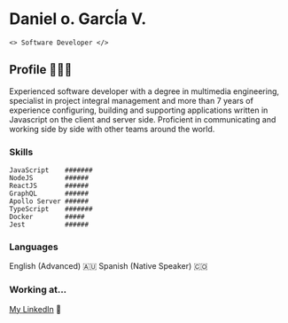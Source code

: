 # Daniel o. GarcÍa V.

```<> Software Developer </>```

## Profile 👨🏻‍💻

Experienced software developer with a degree in multimedia engineering, specialist in project integral management and more than 7 years of experience configuring, building and supporting applications written in Javascript on the client and server side. Proficient in communicating and working side by side with other teams around the world.

### Skills

``` 
JavaScript    #######
NodeJS        ######
ReactJS       ######
GraphQL       ######
Apollo Server ######
TypeScript    #######
Docker        #####
Jest          ######
```
### Languages

English (Advanced) 🇦🇺
Spanish (Native Speaker) 🇨🇴

### Working at...

[My LinkedIn](https://www.linkedin.com/in/danielgarciavargas/) 🙂

